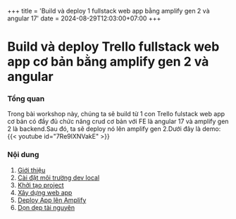 +++
title = 'Build và deploy 1 fullstack web app bằng amplify gen 2 và angular 17'
date = 2024-08-29T12:03:00+07:00
+++

# Build và deploy Trello fullstack web app cơ bản bằng amplify gen 2 và angular 


### Tổng quan

Trong bài workshop này, chúng ta sẽ build từ 1 con Trello fulstack web app cơ bản có đầy đủ chức năng crud cơ bản với FE là angular 17 và amplify gen 2 là backend.Sau đó,
ta sẽ deploy nó lên amplify gen 2.Dưới đây là demo:
{{< youtube id="7Re9lXNVakE" >}}

### Nội dung
 1. [Giới thiệu](./1-introduction/_index)
 2. [Cài đặt môi trường dev local](2-set-up-develop-environment/_index.md)
 3. [Khởi tạo project](3-set-up-project/_index.md)
 4. [Xây dựng web app](4-build-app/_index.md)
 5. [Deploy App lên Amplify](./5-deployAmplify/_index.md)
 6. [Dọn dẹp tài nguyên](./6-clean-resource/_index.md)
